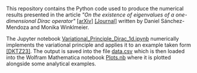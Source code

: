 This repository contains the Python code used to produce the numerical results presented in the article _"On the existence of eigenvalues of a one-dimensional Dirac operator"_ [[arXiv]](https://arxiv.org/abs/2408.12697) [[Journal]](https://www.sciencedirect.com/science/article/pii/S0022247X25002665) written by Daniel Sánchez-Mendoza and Monika Winklmeier.

The Jupyter notebook [Variational_Principle_Dirac_1d.ipynb](src/Variational_Principle_Dirac_1d.ipynb) numerically implements the variational principle and applies it to an example taken form [[DKTZ23]](https://arxiv.org/abs/2312.04033). The output is saved into the file [data.csv](src/data.csv) which is then loaded into the Wolfram Mathematica notebook [Plots.nb](src/Plots.nb) where it is plotted alongside some analytical examples.
